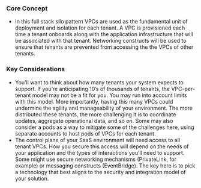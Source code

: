 ### Core Concept
* In this full stack silo pattern VPCs are used as the fundamental unit of deployment and isolation for each tenant. A VPC is provisioned each time a tenant onboards along with the application infrastructure that will be associated with that tenant. Networking constructs will be used to ensure that tenants are prevented from accessing the the VPCs of other tenants.

### Key Considerations
* You’ll want to think about how many tenants your system expects to support. If you’re anticipating 10’s of thousands of tenants, the VPC-per-tenant model may not be a fit for you. You may run into account limits with this model. More importantly, having this many VPCs could undermine the agility and manageability of your environment. The more distributed these tenants, the more challenging it is to coordinate updates, aggregate operational data, and so on. Some may also consider a pods as a way to mitigate some of the challenges here, using separate accounts to host pods of VPCs for each tenant.
* The control plane of your SaaS environment will need access to all tenant VPCs. How you secure this access will depend on the needs of your application and the types of interactions you’ll need to support. Some might use secure networking mechanisms (PrivateLink, for example) or messaging constructs (EventBridge). The key here is to pick a technology that best aligns to the security and integration model of your solution.

